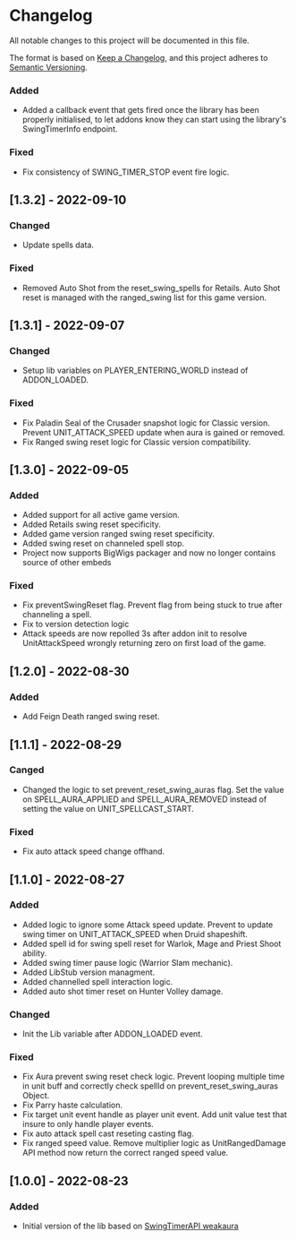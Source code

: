 # Changelog
All notable changes to this project will be documented in this file.

The format is based on [Keep a Changelog](https://keepachangelog.com/en/1.0.0/),
and this project adheres to [Semantic Versioning](https://semver.org/spec/v2.0.0.html).

### Added
- Added a callback event that gets fired once the library has been properly initialised, to let addons know they can start using the library's SwingTimerInfo endpoint.

### Fixed
- Fix consistency of SWING_TIMER_STOP event fire logic.

## [1.3.2] - 2022-09-10

### Changed
- Update spells data.

### Fixed
- Removed Auto Shot from the reset_swing_spells for Retails. Auto Shot reset is managed with the ranged_swing list for this game version.

## [1.3.1] - 2022-09-07

### Changed
- Setup lib variables on PLAYER_ENTERING_WORLD instead of ADDON_LOADED.

### Fixed
- Fix Paladin Seal of the Crusader snapshot logic for Classic version. Prevent UNIT_ATTACK_SPEED update when aura is gained or removed.
- Fix Ranged swing reset logic for Classic version compatibility.

## [1.3.0] - 2022-09-05

### Added
- Added support for all active game version.
- Added Retails swing reset specificity.
- Added game version ranged swing reset specificity.
- Added swing reset on channeled spell stop.
- Project now supports BigWigs packager and now no longer contains source of other embeds

### Fixed
- Fix preventSwingReset flag. Prevent flag from being stuck to true after channeling a spell.
- Fix to version detection logic
- Attack speeds are now repolled 3s after addon init to resolve UnitAttackSpeed wrongly returning zero on first load of the game.

## [1.2.0] - 2022-08-30

### Added
- Add Feign Death ranged swing reset.

## [1.1.1] - 2022-08-29

### Canged
- Changed the logic to set prevent_reset_swing_auras flag. Set the value on SPELL_AURA_APPLIED and SPELL_AURA_REMOVED instead of setting the value on UNIT_SPELLCAST_START.

### Fixed
- Fix auto attack speed change offhand.

## [1.1.0] - 2022-08-27

### Added
- Added logic to ignore some Attack speed update. Prevent to update swing timer on UNIT_ATTACK_SPEED when Druid shapeshift.
- Added spell id for swing spell reset for Warlok, Mage and Priest Shoot ability.
- Added swing timer pause logic (Warrior Slam mechanic).
- Added LibStub version managment.
- Added channelled spell interaction logic.
- Added auto shot timer reset on Hunter Volley damage.

### Changed
- Init the Lib variable after ADDON_LOADED event.

### Fixed
- Fix Aura prevent swing reset check logic. Prevent looping multiple time in unit buff and correctly check spellId on prevent_reset_swing_auras Object.
- Fix Parry haste calculation.
- Fix target unit event handle as player unit event. Add unit value test that insure to only handle player events.
- Fix auto attack spell cast reseting casting flag.
- Fix ranged speed value. Remove multiplier logic as UnitRangedDamage API method now return the correct ranged speed value.

## [1.0.0] - 2022-08-23

### Added
- Initial version of the lib based on [SwingTimerAPI weakaura](https://wago.io/mfxY37Jl9)
